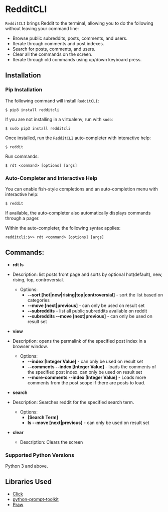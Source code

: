 # RedditCLI
`RedditCLI` brings Reddit to the terminal, allowing you to do the following without leaving your command line:

* Browse public subreddits, posts, comments, and users.
* Iterate through comments and post indexes.
* Search for posts, comments, and users.
* Clear all the commands on the screen.
* Iterate through old commands using up/down keyboard press.

## Installation

### Pip Installation

The following command will install `RedditCLI`:

    $ pip3 install redditcli

If you are not installing in a virtualenv, run with `sudo`:

    $ sudo pip3 install redditcli

Once installed, run the `RedditCLI` auto-completer with interactive help:

    $ reddit

Run commands:

    $ rdt <command> [options] [args]


### Auto-Completer and Interactive Help

You can enable fish-style completions and an auto-completion menu with interactive help:

    $ reddit

If available, the auto-completer also automatically displays commands through a pager.

Within the auto-completer, the following syntax applies:

    redditcli:$>> rdt <command> [options] [args]

## Commands:

* **rdt ls**
* Description: list posts front page and sorts by optional hot(default), new, rising, top, controversial.
  * Options:
    * **--sort [hot|new|rising|top|controversial]** - sort the list based on categories
    * **--move [next|previous]** - can only be used on result set
    * **--subreddits** - list all public subreddits available on reddit
    * **--subreddits --move [next|previous]** - can only be used on result set

* **view**
* Description: opens the permalink of the specified post index in a browser window.
  * Options:
    * **--index [Integer Value]** - can only be used on result set
    * **--comments --index [Integer Value]** - loads the comments of the specified post index. can only be used on result set
    * **--more-comments --index [Integer Value]** - Loads more comments from the post scope if there are posts to load.

* **search**
* Description: Searches reddit for the specified search term.
  * Options:
    * **[Search Term]**
    * **ls --move [next|previous]** - can only be used on result set

* **clear**
  * Description: Clears the screen

### Supported Python Versions

Python 3 and above.

## Libraries Used

- [Click](https://github.com/pallets/click)
- [python-prompt-toolkit](https://github.com/jonathanslenders/python-prompt-toolkit)
- [Praw](https://github.com/praw-dev/praw)
